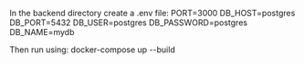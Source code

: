 In the backend directory create a .env file:
PORT=3000
DB_HOST=postgres
DB_PORT=5432
DB_USER=postgres
DB_PASSWORD=postgres
DB_NAME=mydb

Then run using: docker-compose up --build
